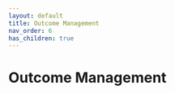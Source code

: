 ```yaml
---
layout: default
title: Outcome Management
nav_order: 6
has_children: true
---
```

# Outcome Management
